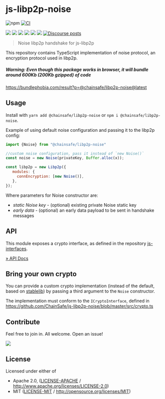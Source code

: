# js-libp2p-noise

![npm](https://img.shields.io/npm/v/libp2p-noise)
[![CI](https://github.com/ChainSafe/js-libp2p-noise/actions/workflows/ci.yml/badge.svg?branch=master&event=push)](https://github.com/ChainSafe/js-libp2p-noise/actions/workflows/ci.yml)

[![](https://img.shields.io/badge/project-libp2p-yellow.svg?style=flat-square)](https://libp2p.io/)
![](https://img.shields.io/github/issues-raw/ChainSafe/js-libp2p-noise)
![](https://img.shields.io/github/license/ChainSafe/js-libp2p-noise)
![](https://img.shields.io/badge/yarn-%3E%3D1.17.0-orange.svg?style=flat-square)
![](https://img.shields.io/badge/Node.js-%3E%3D16.0.0-orange.svg?style=flat-square)
![](https://img.shields.io/badge/browsers-last%202%20versions%2C%20not%20ie%20%3C%3D11-orange)
[![Discourse posts](https://img.shields.io/discourse/https/discuss.libp2p.io/posts.svg)](https://discuss.libp2p.io)

> Noise libp2p handshake for js-libp2p

This repository contains TypeScript implementation of noise protocol, an encryption protocol used in libp2p.

##### Warning: Even though this package works in browser, it will bundle around 600Kb (200Kb gzipped) of code
https://bundlephobia.com/result?p=@chainsafe/libp2p-noise@latest

## Usage

Install with `yarn add @chainsafe/libp2p-noise` or `npm i @chainsafe/libp2p-noise`.

Example of using default noise configuration and passing it to the libp2p config:

```js
import {Noise} from "@chainsafe/libp2p-noise"

//custom noise configuration, pass it instead of `new Noise()`
const noise = new Noise(privateKey, Buffer.alloc(x));

const libp2p = new Libp2p({
   modules: {
     connEncryption: [new Noise()],
   },
});
```

Where parameters for Noise constructor are:
 - *static Noise key* - (optional) existing private Noise static key
 - *early data* - (optional) an early data payload to be sent in handshake messages



## API

This module exposes a crypto interface, as defined in the repository [js-interfaces](https://github.com/libp2p/js-libp2p-interfaces).

[» API Docs](https://github.com/libp2p/js-libp2p-interfaces/tree/master/packages/interface-connection-encrypter#api)

## Bring your own crypto

You can provide a custom crypto implementation (instead of the default, based on [stablelib](https://www.stablelib.com/)) by passing a third argument to the `Noise` constructor.

The implementation must conform to the `ICryptoInterface`, defined in https://github.com/ChainSafe/js-libp2p-noise/blob/master/src/crypto.ts

## Contribute

Feel free to join in. All welcome. Open an issue!

[![](https://cdn.rawgit.com/jbenet/contribute-ipfs-gif/master/img/contribute.gif)](https://github.com/ipfs/community/blob/master/contributing.md)

## License

Licensed under either of

 * Apache 2.0, ([LICENSE-APACHE](LICENSE-APACHE) / http://www.apache.org/licenses/LICENSE-2.0)
 * MIT ([LICENSE-MIT](LICENSE-MIT) / http://opensource.org/licenses/MIT)
